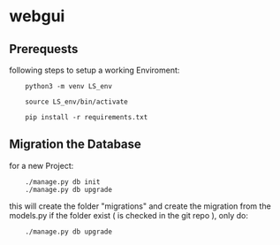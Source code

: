 # webgui

## Prerequests

following steps to setup a working Enviroment:

~~~
    python3 -m venv LS_env

    source LS_env/bin/activate

    pip install -r requirements.txt
~~~

## Migration the Database

for a new Project:

~~~ 
    ./manage.py db init
    ./manage.py db upgrade
~~~
this will create the folder "migrations" and create the migration from the models.py
if the folder exist ( is checked in the git repo ), only do:

~~~
    ./manage.py db upgrade
~~~

